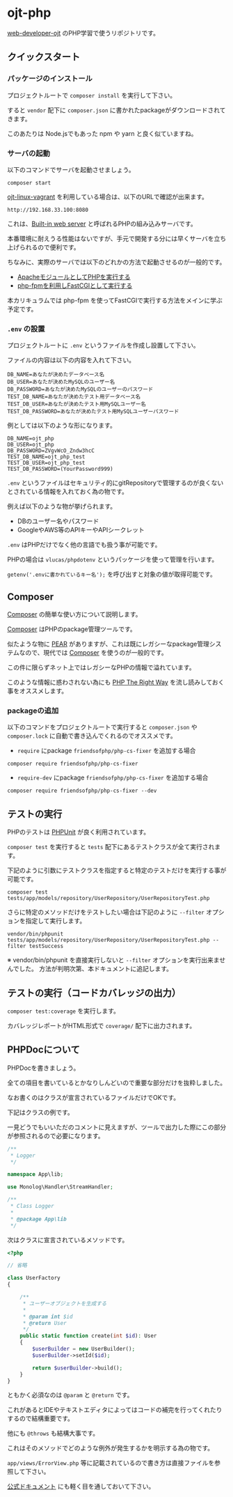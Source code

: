 # ojt-php

[web-developer-ojt](https://github.com/keita-nishimoto/web-developer-ojt) のPHP学習で使うリポジトリです。

## クイックスタート

### パッケージのインストール

プロジェクトルートで `composer install` を実行して下さい。

すると `vendor` 配下に `composer.json` に書かれたpackageがダウンロードされてきます。

このあたりは Node.jsでもあった npm や yarn と良く似ていますね。

### サーバの起動

以下のコマンドでサーバを起動させましょう。

`composer start`

[ojt-linux-vagrant](https://github.com/keita-nishimoto/ojt-linux-vagrant) を利用している場合は、以下のURLで確認が出来ます。

`http://192.168.33.100:8080`

これは、[Built-in web server](http://php.net/manual/ja/features.commandline.webserver.php) と呼ばれるPHPの組み込みサーバです。

本番環境に耐えうる性能はないですが、手元で開発する分には早くサーバを立ち上げられるので便利です。

ちなみに、実際のサーバでは以下のどれかの方法で起動させるのが一般的です。

- [ApacheモジュールとしてPHPを実行する](http://php.net/manual/ja/security.apache.php)
- [php-fpmを利用しFastCGIとして実行する](http://php.net/manual/ja/install.fpm.php)

本カリキュラムでは php-fpm を使ってFastCGIで実行する方法をメインに学ぶ予定です。

### `.env` の設置

プロジェクトルートに `.env` というファイルを作成し設置して下さい。

ファイルの内容は以下の内容を入れて下さい。

```
DB_NAME=あなたが決めたデータベース名
DB_USER=あなたが決めたMySQLのユーザー名
DB_PASSWORD=あなたが決めたMySQLのユーザーのパスワード
TEST_DB_NAME=あなたが決めたテスト用データベース名
TEST_DB_USER=あなたが決めたテスト用MySQLユーザー名
TEST_DB_PASSWORD=あなたが決めたテスト用MySQLユーザーパスワード
```

例としては以下のような形になります。

```
DB_NAME=ojt_php
DB_USER=ojt_php
DB_PASSWORD=ZVgvWcO_Zndw3hcC
TEST_DB_NAME=ojt_php_test
TEST_DB_USER=ojt_php_test
TEST_DB_PASSWORD=(YourPassword999)
```

`.env` というファイルはセキュリティ的にgitRepositoryで管理するのが良くないとされている情報を入れておく為の物です。

例えば以下のような物が挙げられます。

- DBのユーザー名やパスワード
- GoogleやAWS等のAPIキーやAPIシークレット

`.env` はPHPだけでなく他の言語でも扱う事が可能です。

PHPの場合は `vlucas/phpdotenv` というパッケージを使って管理を行います。

`getenv('.envに書かれているキー名');` を呼び出すと対象の値が取得可能です。

## Composer

[Composer](https://getcomposer.org/) の簡単な使い方について説明します。

[Composer](https://getcomposer.org/) はPHPのpackage管理ツールです。

似たような物に [PEAR](http://pear.php.net/) がありますが、これは既にレガシーなpackage管理システムなので、現代では [Composer](https://getcomposer.org/) を使うのが一般的です。

この件に限らずネット上ではレガシーなPHPの情報で溢れています。

このような情報に惑わされない為にも [PHP The Right Way](http://ja.phptherightway.com/) を流し読みしておく事をオススメします。

### packageの追加

以下のコマンドをプロジェクトルートで実行すると `composer.json` や `composer.lock` に自動で書き込んでくれるのでオススメです。

- `require` にpackage `friendsofphp/php-cs-fixer` を追加する場合

`composer require friendsofphp/php-cs-fixer`

- `require-dev` にpackage `friendsofphp/php-cs-fixer` を追加する場合

`composer require friendsofphp/php-cs-fixer --dev`

## テストの実行

PHPのテストは [PHPUnit](https://phpunit.de/manual/current/ja/index.html) が良く利用されています。

`composer test` を実行すると `tests` 配下にあるテストクラスが全て実行されます。

下記のように引数にテストクラスを指定すると特定のテストだけを実行する事が可能です。

`composer test tests/app/models/repository/UserRepository/UserRepositoryTest.php`

さらに特定のメソッドだけをテストしたい場合は下記のように `--filter` オプションを指定して実行します。

`vendor/bin/phpunit tests/app/models/repository/UserRepository/UserRepositoryTest.php --filter testSuccess`

※ vendor/bin/phpunit を直接実行しないと `--filter` オプションを実行出来ませんでした。
方法が判明次第、本ドキュメントに追記します。

## テストの実行（コードカバレッジの出力）

`composer test:coverage` を実行します。

カバレッジレポートがHTML形式で `coverage/` 配下に出力されます。

## PHPDocについて

PHPDocを書きましょう。

全ての項目を書いているとかなりしんどいので重要な部分だけを抜粋しました。

なお書くのはクラスが宣言されているファイルだけでOKです。

下記はクラスの例です。

一見どうでもいいただのコメントに見えますが、ツールで出力した際にこの部分が参照されるので必要になります。

```php
/**
 * Logger
 */

namespace App\lib;

use Monolog\Handler\StreamHandler;

/**
 * Class Logger
 *
 * @package App\lib
 */
```

次はクラスに宣言されているメソッドです。

```php
<?php

// 省略

class UserFactory
{

    /**
     * ユーザーオブジェクトを生成する
     * 
     * @param int $id
     * @return User
     */
    public static function create(int $id): User
    {
        $userBuilder = new UserBuilder();
        $userBuilder->setId($id);

        return $userBuilder->build();
    }
}
```

ともかく必須なのは `@param` と `@return` です。

これがあるとIDEやテキストエディタによってはコードの補完を行ってくれたりするので結構重要です。

他にも `@throws` も結構大事です。

これはそのメソッドでどのような例外が発生するかを明示する為の物です。

`app/views/ErrorView.php` 等に記載されているので書き方は直接ファイルを参照して下さい。

[公式ドキュメント](https://docs.phpdoc.org/getting-started/your-first-set-of-documentation.html) にも軽く目を通しておいて下さい。
